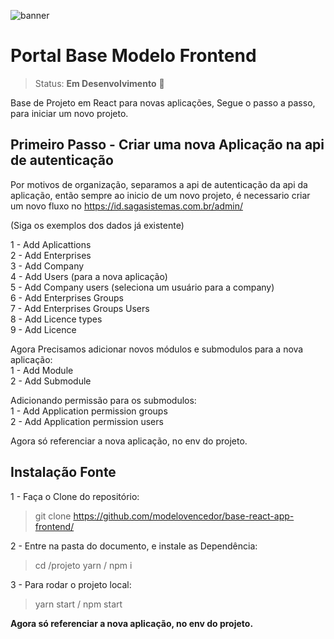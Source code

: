 ![banner](https://user-images.githubusercontent.com/77937182/169830516-8924c6b3-6d7d-49f2-81f7-029c653096a3.png)

# Portal Base Modelo Frontend

> Status: <b>Em Desenvolvimento</b> 🔧

Base de Projeto em React para novas aplicações, Segue o passo a passo, para iniciar um novo projeto.

## Primeiro Passo - Criar uma nova Aplicação na api de autenticação

Por motivos de organização, separamos a api de autenticação da api da aplicação, então sempre ao inicio de um novo projeto, é necessario criar um novo fluxo no https://id.sagasistemas.com.br/admin/ </br>

(Siga os exemplos dos dados já existente)

1 - Add Aplicattions </br>
2 - Add Enterprises </br>
3 - Add Company </br>
4 - Add Users (para a nova aplicação) </br>
5 - Add Company users (seleciona um usuário para a company) </br>
6 - Add Enterprises Groups</br>
7 - Add Enterprises Groups Users</br>
8 - Add Licence types</br>
9 - Add Licence</br>

Agora Precisamos adicionar novos módulos e submodulos para a nova aplicação: </br>
1 - Add Module</br>
2 - Add Submodule</br>

Adicionando permissão para os submodulos: </br>
1 - Add Application permission groups</br>
2 - Add Application permission users</br>


Agora só referenciar a nova aplicação, no env do projeto.

## Instalação Fonte

1 - Faça o Clone do repositório:
> git clone https://github.com/modelovencedor/base-react-app-frontend/

2 - Entre na pasta do documento, e instale as Dependência:
> cd /projeto
> yarn / npm i

3 - Para rodar o projeto local:
> yarn start / npm start

<b>Agora só referenciar a nova aplicação, no env do projeto.<b>

